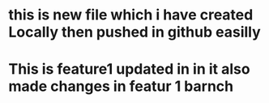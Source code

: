 # this is new file which i have created Locally then pushed in github easilly

# This is feature1 updated in in it also made changes in featur 1 barnch
